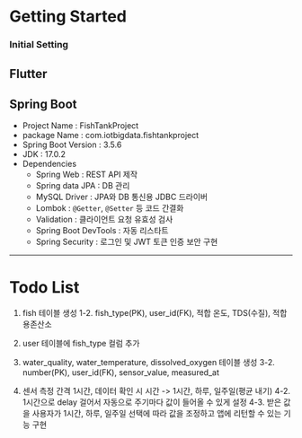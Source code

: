 # Getting Started

### Initial Setting
Flutter
---
## Spring Boot
- Project Name : FishTankProject
- package Name : com.iotbigdata.fishtankproject
- Spring Boot Version : 3.5.6
- JDK : 17.0.2
- Dependencies
  - Spring Web : REST API 제작
  - Spring data JPA : DB 관리
  - MySQL Driver : JPA와 DB 통신용 JDBC 드라이버
  - Lombok : `@Getter`, `@Setter` 등 코드 간결화
  - Validation : 클라이언트 요청 유효성 검사
  - Spring Boot DevTools : 자동 리스타트
  - Spring Security : 로그인 및 JWT 토큰 인증 보안 구현
 
---

# Todo List
1. fish 테이블 생성
1-2. fish_type(PK), user_id(FK), 적합 온도, TDS(수질), 적합 용존산소
2. user 테이블에 fish_type 컬럼 추가


3. water_quality, water_temperature, dissolved_oxygen 테이블 생성
3-2. number(PK), user_id(FK), sensor_value, measured_at
   
4. 센서 측정 간격 1시간, 데이터 확인 시 시간 -> 1시간, 하루, 일주일(평균 내기)
4-2. 1시간으로 delay 걸어서 자동으로 주기마다 값이 들어올 수 있게 설정
4-3. 받은 값을 사용자가 1시간, 하루, 일주일 선택에 따라 값을 조정하고 앱에 리턴할 수 있는 기능 구현
